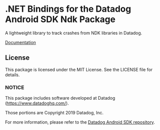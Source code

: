 # .NET Bindings for the Datadog Android SDK Ndk Package

A lightweight library to track crashes from NDK libraries in Datadog.

[Documentation](https://docs.datadoghq.com/real_user_monitoring/error_tracking/mobile/android/?tab=us#add-ndk-crash-reporting)

## License

This package is licensed under the MIT License. See the LICENSE file for details.

### NOTICE

This package includes software developed at Datadog (https://www.datadoghq.com/).

Those portions are Copyright 2019 Datadog, Inc.

For more information, please refer to the [Datadog Android SDK repository](https://github.com/DataDog/dd-sdk-android).